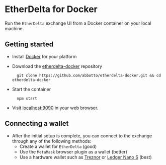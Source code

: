 # EtherDelta for Docker

Run the `EtherDelta` exchange UI from a Docker container on your local machine.

## Getting started

- Install [Docker](https://docs.docker.com/engine/installation/) for your platform
- Download the [etherdelta-docker](https://github.com/abbotto/etherdelta-docker) repository

        git clone https://github.com/abbotto/etherdelta-docker.git && cd etherdelta-docker

- Start the container

        npm start

- Visit [localhost:9090](http://localhost:9090) in your web browser.

## Connecting a wallet
- After the initial setup is complete, you can connect to the exchange through any of the following methods:
    - Create a wallet for `EtherDelta` (good)
    - Use the `MetaMask` browser plugin as a wallet (better)
    - Use a hardware wallet such as [Treznor](https://trezor.io/) or [Ledger Nano S](https://www.ledgerwallet.com/products/ledger-nano-s) (best)
